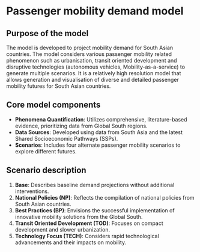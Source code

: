 # Passenger mobility demand model

## Purpose of the model

The model is developed to project mobility demand for South Asian countries. The model considers various passenger mobility related phenomenon such as urbanisation, transit oriented development and disruptive technologies (autonomous vehicles, Mobility-as-a-service) to generate multiple scenarios. It is a relatively high resolution model that allows generation and visualisation of diverse and detailed passenger mobility futures for South Asian countries. 

## Core model components

- **Phenomena Quantification**: Utilizes comprehensive, literature-based evidence, prioritizing data from Global South regions.
- **Data Sources**: Developed using data from South Asia and the latest Shared Socioeconomic Pathways (SSPs).
- **Scenarios**: Includes four alternate passenger mobility scenarios to explore different futures.

## Scenario description

1. **Base**: Describes baseline demand projections without additional interventions.
2. **National Policies (NP)**: Reflects the compilation of national policies from South Asian countries.
3. **Best Practices (BP)**: Envisions the successful implementation of innovative mobility solutions from the Global South.
4. **Transit Oriented Development (TOD)**: Focuses on compact development and slower urbanization.
5. **Technology Focus (TECH)**: Considers rapid technological advancements and their impacts on mobility.

